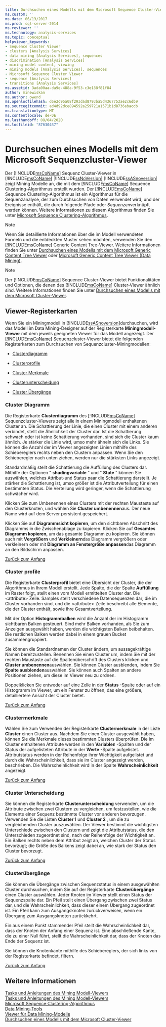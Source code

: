 ```yaml
---
title: Durchsuchen eines Modells mit dem Microsoft Sequence Cluster-Viewer | Microsoft-Dokumentation
ms.custom: ''
ms.date: 06/13/2017
ms.prod: sql-server-2014
ms.reviewer: ''
ms.technology: analysis-services
ms.topic: conceptual
helpviewer_keywords:
- Sequence Cluster Viewer
- clusters [Analysis Services]
- data mining [Analysis Services], sequences
- discrimination [Analysis Services]
- mining model content, viewing
- mining models [Analysis Services], sequences
- Microsoft Sequence Cluster Viewer
- sequence [Analysis Services]
- transitions [Analysis Services]
ms.assetid: 3ada00aa-da9e-488a-9f53-c3e188f81f84
author: minewiskan
ms.author: owend
ms.openlocfilehash: d6e2c95a08f293dad8793ba5d4367753ae2c6db9
ms.sourcegitcommit: ad4d92dce894592a259721a1571b1d8736abacdb
ms.translationtype: MT
ms.contentlocale: de-DE
ms.lasthandoff: 08/04/2020
ms.locfileid: "87630437"
---
```

# <a name="browse-a-model-using-the-microsoft-sequence-cluster-viewer"></a>Durchsuchen eines Modells mit dem Microsoft Sequenzcluster-Viewer
  Der [!INCLUDE[msCoName](../../includes/msconame-md.md)] Sequenz Cluster-Viewer in [!INCLUDE[msCoName](../../includes/msconame-md.md)] [!INCLUDE[ssNoVersion](../../includes/ssnoversion-md.md)] [!INCLUDE[ssASnoversion](../../includes/ssasnoversion-md.md)] zeigt Mining Modelle an, die mit dem [!INCLUDE[msCoName](../../includes/msconame-md.md)] Sequence Clustering-Algorithmus erstellt wurden. Der [!INCLUDE[msCoName](../../includes/msconame-md.md)] Sequence Clustering-Algorithmus ist ein Algorithmus für die Sequenzanalyse, der zum Durchsuchen von Daten verwendet wird, und der Ereignisse enthält, die durch folgende Pfade oder *Sequenzen*verknüpft werden können. Weitere Informationen zu diesem Algorithmus finden Sie unter [Microsoft Sequence Clustering-Algorithmus](microsoft-sequence-clustering-algorithm.md).  
  
> [!NOTE]  
>  Wenn Sie detaillierte Informationen über die im Modell verwendeten Formeln und die entdeckten Muster sehen möchten, verwenden Sie den [!INCLUDE[msCoName](../../includes/msconame-md.md)] Generic Content Tree-Viewer. Weitere Informationen finden Sie unter [Durchsuchen eines Modells mit dem Microsoft Generic Content Tree Viewer](browse-a-model-using-the-microsoft-generic-content-tree-viewer.md) oder [Microsoft Generic Content Tree Viewer &#40;Data Mining&#41;](../microsoft-generic-content-tree-viewer-data-mining.md).  
  
> [!NOTE]  
>  Der [!INCLUDE[msCoName](../../includes/msconame-md.md)] Sequence Cluster-Viewer bietet Funktionalitäten und Optionen, die denen des [!INCLUDE[msCoName](../../includes/msconame-md.md)] Cluster-Viewer ähnlich sind. Weitere Informationen finden Sie unter [Durchsuchen eines Modells mit dem Microsoft Cluster-Viewer](browse-a-model-using-the-microsoft-cluster-viewer.md).  
  
##  <a name="viewer-tabs"></a><a name="BKMK_ViewerTabs"></a>Viewer-Registerkarten  
 Wenn Sie ein Miningmodell in [!INCLUDE[ssASnoversion](../../includes/ssasnoversion-md.md)]durchsuchen, wird das Modell im Data Mining-Designer auf der Registerkarte **Miningmodell-Viewer** mit dem jeweils geeigneten Viewer für das Modell angezeigt. Der [!INCLUDE[msCoName](../../includes/msconame-md.md)] Sequenzcluster-Viewer bietet die folgenden Registerkarten zum Durchsuchen von Sequenzcluster-Miningmodellen:  
  
-   [Clusterdiagramm](#BKMK_Diagram)  
  
-   [Clusterprofile](#BKMK_Profile)  
  
-   [Cluster Merkmale](#BKMK_Characteristics)  
  
-   [Clusterunterscheidung](#BKMK_Discrimination)  
  
-   [Cluster Übergänge](#BKMK_Transitions)  
  
###  <a name="cluster-diagram"></a><a name="BKMK_Diagram"></a>Cluster Diagramm  
 Die Registerkarte **Clusterdiagramm** des [!INCLUDE[msCoName](../../includes/msconame-md.md)] Sequenzcluster-Viewers zeigt alle in einem Miningmodell enthaltenen Cluster an. Die Schattierung der Linie, die einen Cluster mit einem anderen verbindet, stellt die Ähnlichkeit der Cluster dar. Ist die Schattierung schwach oder ist keine Schattierung vorhanden, sind sich die Cluster kaum ähnlich. Je stärker die Linie wird, umso mehr ähneln sich die Links. Sie können die Anzahl der im Viewer angezeigten Linien mithilfe des Schiebereglers rechts neben den Clustern anpassen. Wenn Sie den Schieberegler nach unten ziehen, werden nur die stärksten Links angezeigt.  
  
 Standardmäßig stellt die Schattierung die Auffüllung des Clusters dar. Mithilfe der Optionen " **shadingvariable** " und " **State** " können Sie auswählen, welches Attribut-und Status paar die Schattierung darstellt. Je stärker die Schattierung ist, umso größer ist die Attributverteilung für einen bestimmten Status. Die Verteilung wird geringer, wenn die Schattierung schwächer wird.  
  
 Klicken Sie zum Umbenennen eines Clusters mit der rechten Maustaste auf den Clusterknoten, und wählen Sie **Cluster umbenennen**aus. Der neue Name wird auf dem Server persistent gespeichert.  
  
 Klicken Sie auf **Diagrammsicht kopieren**, um den sichtbaren Abschnitt des Diagramms in die Zwischenablage zu kopieren. Klicken Sie auf **Gesamtes Diagramm kopieren**, um das gesamte Diagramm zu kopieren. Sie können auch mit **Vergrößern** und **Verkleinern**das Diagramm vergrößern oder verkleinern oder mit **Diagramm an Fenstergröße anpassen**das Diagramm an den Bildschirm anpassen.  
  
 [Zurück zum Anfang](#BKMK_ViewerTabs)  
  
###  <a name="cluster-profiles"></a><a name="BKMK_Profile"></a>Cluster profile  
 Die Registerkarte **Clusterprofil** bietet eine Übersicht der Cluster, die der Algorithmus in Ihrem Modell erstellt. Jede Spalte, die der Spalte **Auffüllung** im Raster folgt, stellt einen vom Modell ermittelten Cluster dar. Die \<attribute> Zeile. Samples stellt verschiedene Datensequenzen dar, die im Cluster vorhanden sind, und die \<attribute> Zeile beschreibt alle Elemente, die der Cluster enthält, sowie ihre Gesamtverteilung.  
  
 Mit der Option **Histogrammbalken** wird die Anzahl der im Histogramm sichtbaren Balken gesteuert. Sind mehr Balken vorhanden, als Sie zum Anzeigen ausgewählt haben, werden die wichtigsten Balken beibehalten. Die restlichen Balken werden dabei in einem grauen Bucket zusammengruppiert.  
  
 Sie können die Standardnamen der Cluster ändern, um aussagekräftige Namen bereitzustellen. Benennen Sie einen Cluster um, indem Sie mit der rechten Maustaste auf die Spaltenüberschrift des Clusters klicken und **Cluster umbenennen**auswählen. Sie können Cluster ausblenden, indem Sie **Spalte ausblenden**auswählen. Sie können auch Spalten an andere Positionen ziehen, um diese im Viewer neu zu ordnen.  
  
 Doppelklicken Sie entweder auf eine Zelle in der **Status** -Spalte oder auf ein Histogramm im Viewer, um ein Fenster zu öffnen, das eine größere, detailliertere Ansicht der Cluster bietet.  
  
 [Zurück zum Anfang](#BKMK_ViewerTabs)  
  
###  <a name="cluster-characteristics"></a><a name="BKMK_Characteristics"></a> Clustermerkmale  
 Wählen Sie zum Verwenden der Registerkarte **Clustermerkmale** in der Liste **Cluster** einen Cluster aus. Nachdem Sie einen Cluster ausgewählt haben, können Sie die Merkmale dieses bestimmten Clusters überprüfen. Die im Cluster enthaltenen Attribute werden in den **Variablen** -Spalten und der Status der aufgelisteten Attribute in der **Werte** -Spalte aufgelistet. Attributstatus werden in der Reihenfolge ihrer Wichtigkeit aufgelistet und durch die Wahrscheinlichkeit, dass sie im Cluster angezeigt werden, beschrieben. Die Wahrscheinlichkeit wird in der Spalte **Wahrscheinlichkeit** angezeigt.  
  
 [Zurück zum Anfang](#BKMK_ViewerTabs)  
  
###  <a name="cluster-discrimination"></a><a name="BKMK_Discrimination"></a>Cluster Unterscheidung  
 Sie können die Registerkarte **Clusterunterscheidung** verwenden, um die Attribute zwischen zwei Clustern zu vergleichen, um festzustellen, wie die Elemente einer Sequenz bestimmte Cluster vor anderen bevorzugen. Verwenden Sie die Listen **Cluster 1** und **Cluster 2** , um die zu vergleichenden Cluster auszuwählen. Der Viewer bestimmt die wichtigsten Unterschiede zwischen den Clustern und zeigt die Attributstatus, die den Unterschieden zugeordnet sind, nach der Reihenfolge der Wichtigkeit an. Ein Balken rechts neben dem Attribut zeigt an, welchen Cluster der Status bevorzugt; die Größe des Balkens zeigt dabei an, wie stark der Status den Cluster bevorzugt.  
  
 [Zurück zum Anfang](#BKMK_ViewerTabs)  
  
###  <a name="cluster-transitions"></a><a name="BKMK_Transitions"></a> Clusterübergänge  
 Sie können die Übergänge zwischen Sequenzstatus in einem ausgewählten Cluster durchsuchen, indem Sie auf der Registerkarte **Clusterübergänge** einen Cluster auswählen. Jeder Knoten im Viewer stellt einen Status der Sequenzspalte dar. Ein Pfeil stellt einen Übergang zwischen zwei Status dar, und die Wahrscheinlichkeit, dass dieser einem Übergang zugeordnet ist. Ein Pfeil kann zum Ausgangsknoten zurückverweisen, wenn ein Übergang zum Ausgangsknoten zurückkehrt.  
  
 Ein aus einem Punkt stammender Pfeil stellt die Wahrscheinlichkeit dar, dass der Knoten der Anfang einer Sequenz ist. Eine abschließende Kante, die zu einer Null führt, stellt die Wahrscheinlichkeit dar, dass der Knoten das Ende der Sequenz ist.  
  
 Sie können die Knotenkante mithilfe des Schiebereglers, der sich links von der Registerkarte befindet, filtern.  
  
 [Zurück zum Anfang](#BKMK_ViewerTabs)  
  
## <a name="see-also"></a>Weitere Informationen  
 [Tasks und Anleitungen des Mining Modell-Viewers](mining-model-viewer-tasks-and-how-tos.md)   
 [Tasks und Anleitungen des Mining Modell-Viewers](mining-model-viewer-tasks-and-how-tos.md)   
 [Microsoft Sequence Clustering-Algorithmus](microsoft-sequence-clustering-algorithm.md)   
 [Data Mining-Tools](data-mining-tools.md)   
 [Viewer für Data Mining-Modelle](data-mining-model-viewers.md)   
 [Durchsuchen eines Modells mit dem Microsoft Cluster-Viewer](browse-a-model-using-the-microsoft-cluster-viewer.md)  
  
  

